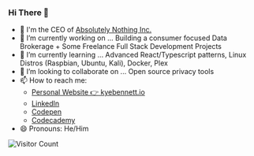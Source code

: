 ### Hi There 👋
- 👔 I'm the CEO of [Absolutely Nothing Inc.](https://absolutelynothing.io)
- 🔭 I’m currently working on ... Building a consumer focused Data Brokerage + Some Freelance Full Stack Development Projects
- 🌱 I’m currently learning ... Advanced React/Typescript patterns, Linux Distros (Raspbian, Ubuntu, Kali), Docker, Plex
- 👯 I’m looking to collaborate on ... Open source privacy tools
- 📫 How to reach me:
  - [Personal Website 👉 kyebennett.io](https://kylebennett.io)
  - [LinkedIn](https://www.linkedin.com/in/kyle-bennett-pittsburgh-pa/)
  - [Codepen](https://codepen.io/coderkyle)
  - [Codecademy](https://www.codecademy.com/profiles/Coderkyle999)
- 😄 Pronouns: He/Him

![Visitor Count](https://profile-counter.glitch.me/{bennentterprise}/count.svg)


<!--
**BennEntterprise/bennentterprise** is a ✨ _special_ ✨ repository because its `README.md` (this file) appears on your GitHub profile.
-->
